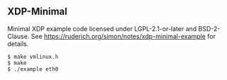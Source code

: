 ## XDP-Minimal
Minimal XDP example code licensed under LGPL-2.1-or-later and BSD-2-Clause. See https://ruderich.org/simon/notes/xdp-minimal-example for details.
```
$ make vmlinux.h
$ make
$ ./example eth0
```
